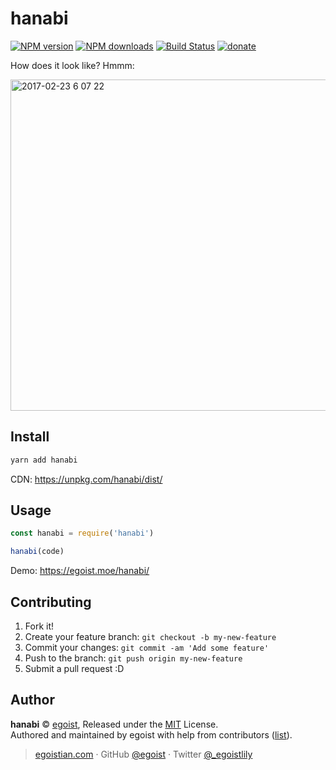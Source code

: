 # hanabi

[![NPM version](https://img.shields.io/npm/v/hanabi.svg?style=flat)](https://npmjs.com/package/hanabi) [![NPM downloads](https://img.shields.io/npm/dm/hanabi.svg?style=flat)](https://npmjs.com/package/hanabi) [![Build Status](https://img.shields.io/circleci/project/egoist/hanabi/master.svg?style=flat)](https://circleci.com/gh/egoist/hanabi) [![donate](https://img.shields.io/badge/$-donate-ff69b4.svg?maxAge=2592000&style=flat)](https://github.com/egoist/donate)

How does it look like? Hmmm:

<img width="530" alt="2017-02-23 6 07 22" src="https://cloud.githubusercontent.com/assets/8784712/23254411/f8768838-f9f2-11e6-87fe-76055c0b7d1c.png">



## Install

```bash
yarn add hanabi
```

CDN: https://unpkg.com/hanabi/dist/

## Usage

```js
const hanabi = require('hanabi')

hanabi(code)
```

Demo: https://egoist.moe/hanabi/

## Contributing

1. Fork it!
2. Create your feature branch: `git checkout -b my-new-feature`
3. Commit your changes: `git commit -am 'Add some feature'`
4. Push to the branch: `git push origin my-new-feature`
5. Submit a pull request :D


## Author

**hanabi** © [egoist](https://github.com/egoist), Released under the [MIT](./LICENSE) License.<br>
Authored and maintained by egoist with help from contributors ([list](https://github.com/egoist/hanabi/contributors)).

> [egoistian.com](https://egoistian.com) · GitHub [@egoist](https://github.com/egoist) · Twitter [@_egoistlily](https://twitter.com/_egoistlily)
